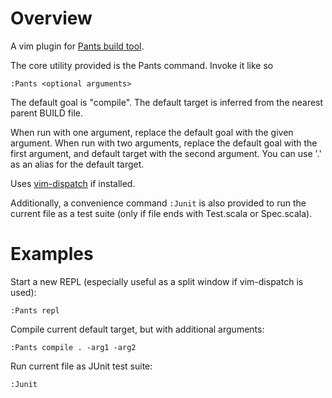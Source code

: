 Overview
=========
A vim plugin for [Pants build tool](https://pantsbuild.github.io/).

The core utility provided is the Pants command.
Invoke it like so
```vim
:Pants <optional arguments>
```
The default goal is "compile".
The default target is inferred from the nearest parent BUILD file.

When run with one argument, replace the default goal with the given argument.
When run with two arguments, replace the default goal with the first argument,
and default target with the second argument. You can use '.' as an alias for
the default target.

Uses [vim-dispatch](https://github.com/tpope/vim-dispatch) if installed.

Additionally, a convenience command ```:Junit``` is also provided to run the
current file as a test suite (only if file ends with Test.scala or Spec.scala).

Examples
=========
Start a new REPL (especially useful as a split window if vim-dispatch is used):
```vim
:Pants repl
```

Compile current default target, but with additional arguments:
```vim
:Pants compile . -arg1 -arg2
```

Run current file as JUnit test suite:
```vim
:Junit
```
